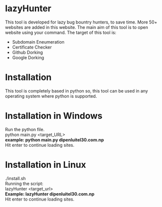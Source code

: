 # lazyHunter
This tool is developed for lazy bug bountry hunters, to save time. More 50+ websites are added in this website. The main aim of this tool is to open website using your command. The target of this tool is:
- Subdomain Eneumeration 
- Certificate Checker
- Github Dorking 
- Google Dorking 

# Installation
  This tool is completely based in python so, this tool can be used in any operating system where python is supported.

# Installation in Windows
 Run the python file. <br>
 python main.py <target_URL> <br>
 <b>example: python main.py dipenluitel30.com.np</b> <br>
 Hit enter to continue loading sites.<br>
 
# Installation in Linux 
./install.sh <br>
Running the script: <br>
lazyHunter <target_url> <br>
<b>Example: lazyHunter dipenluitel30.com.np </b><br>
Hit enter to continue loading sites. <br>
